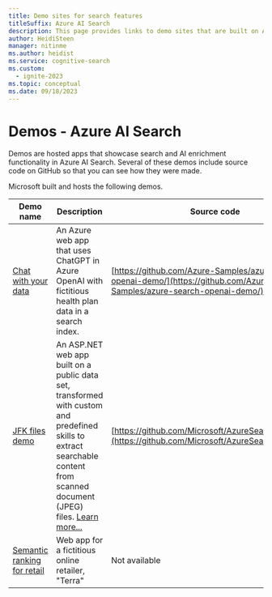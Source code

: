```yaml
---
title: Demo sites for search features
titleSuffix: Azure AI Search
description: This page provides links to demo sites that are built on Azure AI Search. Try a web app to see how search performs.
author: HeidiSteen
manager: nitinme
ms.author: heidist
ms.service: cognitive-search
ms.custom:
  - ignite-2023
ms.topic: conceptual
ms.date: 09/18/2023
---
```


# Demos - Azure AI Search

Demos are hosted apps that showcase search and AI enrichment functionality in Azure AI Search. Several of these demos include source code on GitHub so that you can see how they were made.

Microsoft built and hosts the following demos.

| Demo name | Description | Source code |
|-----------|------------ |-------------|
| [Chat with your data](https://entgptsearch.azurewebsites.net/) | An Azure web app that uses ChatGPT in Azure OpenAI with fictitious health plan data in a search index. | [https://github.com/Azure-Samples/azure-search-openai-demo/](https://github.com/Azure-Samples/azure-search-openai-demo/)  |
| [JFK files demo](https://jfk-demo-2019.azurewebsites.net/#/) | An ASP.NET web app built on a public data set, transformed with custom and predefined skills to extract searchable content from scanned document (JPEG) files. [Learn more...](https://www.microsoft.com/ai/ai-lab-jfk-files) | [https://github.com/Microsoft/AzureSearch_JFK_Files](https://github.com/Microsoft/AzureSearch_JFK_Files) |
| [Semantic ranking for retail](https://brave-meadow-0f59c9b1e.1.azurestaticapps.net/) | Web app for a fictitious online retailer, "Terra" | Not available |
